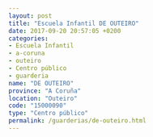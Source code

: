 ```yaml
---
layout: post
title: "Escuela Infantil DE OUTEIRO"
date: 2017-09-20 20:57:05 +0200
categories:
- Escuela Infantil
- a-coruna
- outeiro
- Centro público
- guarderia
name: "DE OUTEIRO"
province: "A Coruña"
location: "Outeiro"
code: "15000090"
type: "Centro público"
permalink: /guarderias/de-outeiro.html
---
```

